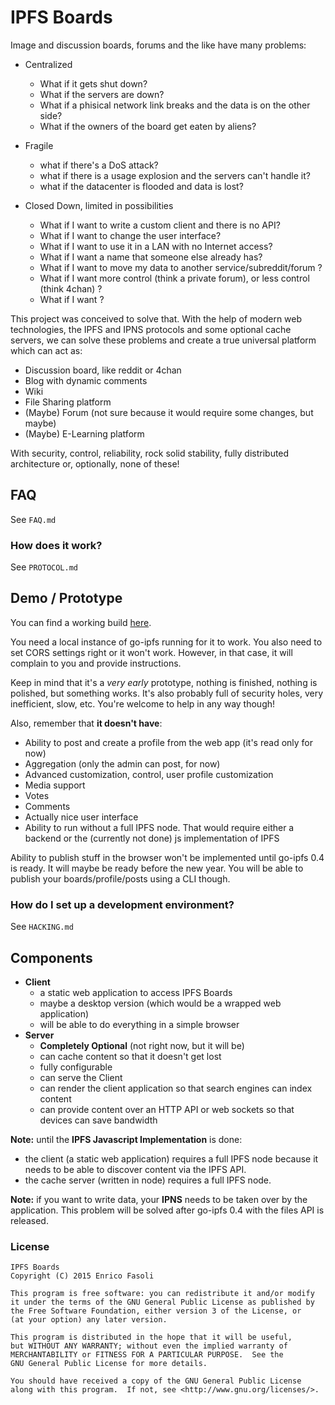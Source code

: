 # IPFS Boards

Image and discussion boards, forums and the like have many problems:

- Centralized
  - What if it gets shut down?
  - What if the servers are down?
  - What if a phisical network link breaks and the data is on the other side?
  - What if the owners of the board get eaten by aliens?

- Fragile
  - what if there's a DoS attack?
  - what if there is a usage explosion and the servers can't handle it?
  - what if the datacenter is flooded and data is lost?

- Closed Down, limited in possibilities
  - What if I want to write a custom client and there is no API?
  - What if I want to change the user interface?
  - What if I want to use it in a LAN with no Internet access?
  - What if I want a name that someone else already has?
  - What if I want to move my data to another service/subreddit/forum ?
  - What if I want more control (think a private forum), or less control (think 4chan) ?
  - What if I want <feature> ?

This project was conceived to solve that. With the help of modern web technologies, the IPFS and IPNS protocols
and some optional cache servers, we can solve these problems and create a true universal platform which can act as:

- Discussion board, like reddit or 4chan
- Blog with dynamic comments
- Wiki
- File Sharing platform
- (Maybe) Forum (not sure because it would require some changes, but maybe)
- (Maybe) E-Learning platform

With security, control, reliability, rock solid stability, fully distributed
architecture or, optionally, none of these!

## FAQ

See `FAQ.md`

### How does it work?

See `PROTOCOL.md`

## Demo / Prototype

You can find a working build [here](http://ipfs.io/ipfs/Qmf4Lwb9EJn5hRc2h87ViLQq9zZcy1DPsUNGJCewST7yfN).

You need a local instance of go-ipfs running for it to work. You also need to set
CORS settings right or it won't work. However, in that case, it will complain to
you and provide instructions.

Keep in mind that it's a _very early_ prototype, nothing is finished, nothing
is polished, but something works. It's also probably full of security holes,
very inefficient, slow, etc. You're welcome to help in any way though!

Also, remember that __it doesn't have__:

- Ability to post and create a profile from the web app (it's read only for now)
- Aggregation (only the admin can post, for now)
- Advanced customization, control, user profile customization
- Media support
- Votes
- Comments
- Actually nice user interface
- Ability to run without a full IPFS node. That would require either a backend or the (currently not done) js implementation of IPFS

Ability to publish stuff in the browser won't be implemented until go-ipfs 0.4
is ready. It will maybe be ready before the new year.
You will be able to publish your boards/profile/posts using a CLI though.

### How do I set up a development environment?

See `HACKING.md`

## Components

- __Client__
  - a static web application to access IPFS Boards
  - maybe a desktop version (which would be a wrapped web application)
  - will be able to do everything in a simple browser
- __Server__
  - __Completely Optional__ (not right now, but it will be)
  - can cache content so that it doesn't get lost
  - fully configurable
  - can serve the Client
  - can render the client application so that search engines can index content
  - can provide content over an HTTP API or web sockets so that devices can save bandwidth

__Note:__ until the __IPFS Javascript Implementation__ is done:

- the client (a static web application) requires a full IPFS node because it needs to be able to discover content via the IPFS API.
- the cache server (written in node) requires a full IPFS node.

__Note:__ if you want to write data, your __IPNS__ needs to be taken over
by the application. This problem will be solved after go-ipfs 0.4 with the files
API is released.

### License

    IPFS Boards
    Copyright (C) 2015 Enrico Fasoli

    This program is free software: you can redistribute it and/or modify
    it under the terms of the GNU General Public License as published by
    the Free Software Foundation, either version 3 of the License, or
    (at your option) any later version.

    This program is distributed in the hope that it will be useful,
    but WITHOUT ANY WARRANTY; without even the implied warranty of
    MERCHANTABILITY or FITNESS FOR A PARTICULAR PURPOSE.  See the
    GNU General Public License for more details.

    You should have received a copy of the GNU General Public License
    along with this program.  If not, see <http://www.gnu.org/licenses/>.
